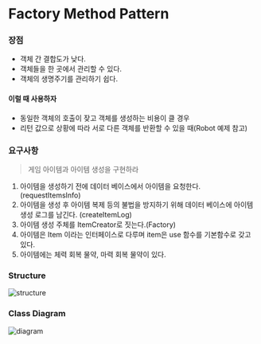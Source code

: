# Factory Method Pattern

### 장점
* 객체 간 결합도가 낮다.
* 객체들을 한 곳에서 관리할 수 있다.
* 객체의 생명주기를 관리하기 쉽다.

#### 이럴 때 사용하자
* 동일한 객체의 호출이 잦고 객체를 생성하는 비용이 클 경우
* 리턴 값으로 상황에 따라 서로 다른 객체를 반환할 수 있을 때(Robot 예제 참고)

### 요구사항
> 게임 아이템과 아이템 생성을 구현하라 

1. 아이템을 생성하기 전에 데이터 베이스에서 아이템을 요청한다. (requestItemsInfo)
2. 아이템을 생성 후 아이템 복제 등의 불법을 방지하기 위해 데이터 베이스에 아이템 생성 로그를 남긴다. (createItemLog)
3. 아이템 생성 주체를 ItemCreator로 짓는다.(Factory)
4. 아이템은 Item 이라는 인터페이스로 다루며 item은 use 함수를 기본함수로 갖고 있다.
5. 아이템에는 체력 회복 물약, 마력 회복 물약이 있다.


### Structure
![structure](http://www.dofactory.com/images/diagrams/net/factory.gif)

### Class Diagram
![diagram](https://github.com/ShinMyeongJi/Images/blob/master/designpattern/factorymethod.PNG?raw=true)
